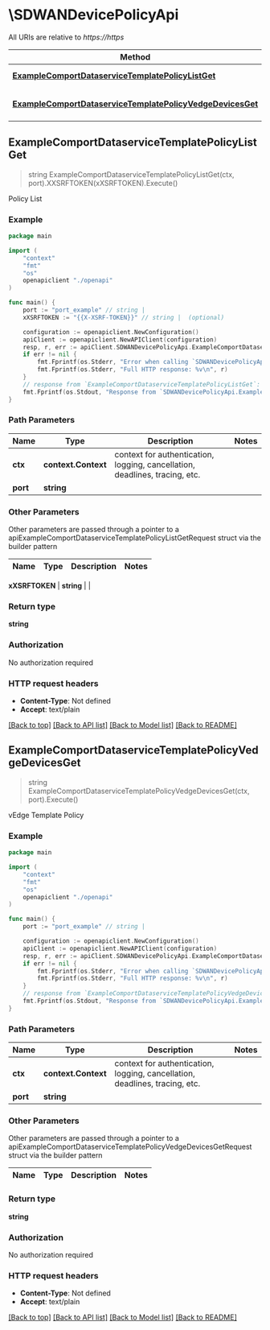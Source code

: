 # \SDWANDevicePolicyApi

All URIs are relative to *https://https*

Method | HTTP request | Description
------------- | ------------- | -------------
[**ExampleComportDataserviceTemplatePolicyListGet**](SDWANDevicePolicyApi.md#ExampleComportDataserviceTemplatePolicyListGet) | **Get** //example.com:{port}/dataservice/template/policy/list | Policy List
[**ExampleComportDataserviceTemplatePolicyVedgeDevicesGet**](SDWANDevicePolicyApi.md#ExampleComportDataserviceTemplatePolicyVedgeDevicesGet) | **Get** //example.com:{port}/dataservice/template/policy/vedge/devices | vEdge Template Policy



## ExampleComportDataserviceTemplatePolicyListGet

> string ExampleComportDataserviceTemplatePolicyListGet(ctx, port).XXSRFTOKEN(xXSRFTOKEN).Execute()

Policy List

### Example

```go
package main

import (
    "context"
    "fmt"
    "os"
    openapiclient "./openapi"
)

func main() {
    port := "port_example" // string | 
    xXSRFTOKEN := "{{X-XSRF-TOKEN}}" // string |  (optional)

    configuration := openapiclient.NewConfiguration()
    apiClient := openapiclient.NewAPIClient(configuration)
    resp, r, err := apiClient.SDWANDevicePolicyApi.ExampleComportDataserviceTemplatePolicyListGet(context.Background(), port).XXSRFTOKEN(xXSRFTOKEN).Execute()
    if err != nil {
        fmt.Fprintf(os.Stderr, "Error when calling `SDWANDevicePolicyApi.ExampleComportDataserviceTemplatePolicyListGet``: %v\n", err)
        fmt.Fprintf(os.Stderr, "Full HTTP response: %v\n", r)
    }
    // response from `ExampleComportDataserviceTemplatePolicyListGet`: string
    fmt.Fprintf(os.Stdout, "Response from `SDWANDevicePolicyApi.ExampleComportDataserviceTemplatePolicyListGet`: %v\n", resp)
}
```

### Path Parameters


Name | Type | Description  | Notes
------------- | ------------- | ------------- | -------------
**ctx** | **context.Context** | context for authentication, logging, cancellation, deadlines, tracing, etc.
**port** | **string** |  | 

### Other Parameters

Other parameters are passed through a pointer to a apiExampleComportDataserviceTemplatePolicyListGetRequest struct via the builder pattern


Name | Type | Description  | Notes
------------- | ------------- | ------------- | -------------

 **xXSRFTOKEN** | **string** |  | 

### Return type

**string**

### Authorization

No authorization required

### HTTP request headers

- **Content-Type**: Not defined
- **Accept**: text/plain

[[Back to top]](#) [[Back to API list]](../README.md#documentation-for-api-endpoints)
[[Back to Model list]](../README.md#documentation-for-models)
[[Back to README]](../README.md)


## ExampleComportDataserviceTemplatePolicyVedgeDevicesGet

> string ExampleComportDataserviceTemplatePolicyVedgeDevicesGet(ctx, port).Execute()

vEdge Template Policy

### Example

```go
package main

import (
    "context"
    "fmt"
    "os"
    openapiclient "./openapi"
)

func main() {
    port := "port_example" // string | 

    configuration := openapiclient.NewConfiguration()
    apiClient := openapiclient.NewAPIClient(configuration)
    resp, r, err := apiClient.SDWANDevicePolicyApi.ExampleComportDataserviceTemplatePolicyVedgeDevicesGet(context.Background(), port).Execute()
    if err != nil {
        fmt.Fprintf(os.Stderr, "Error when calling `SDWANDevicePolicyApi.ExampleComportDataserviceTemplatePolicyVedgeDevicesGet``: %v\n", err)
        fmt.Fprintf(os.Stderr, "Full HTTP response: %v\n", r)
    }
    // response from `ExampleComportDataserviceTemplatePolicyVedgeDevicesGet`: string
    fmt.Fprintf(os.Stdout, "Response from `SDWANDevicePolicyApi.ExampleComportDataserviceTemplatePolicyVedgeDevicesGet`: %v\n", resp)
}
```

### Path Parameters


Name | Type | Description  | Notes
------------- | ------------- | ------------- | -------------
**ctx** | **context.Context** | context for authentication, logging, cancellation, deadlines, tracing, etc.
**port** | **string** |  | 

### Other Parameters

Other parameters are passed through a pointer to a apiExampleComportDataserviceTemplatePolicyVedgeDevicesGetRequest struct via the builder pattern


Name | Type | Description  | Notes
------------- | ------------- | ------------- | -------------


### Return type

**string**

### Authorization

No authorization required

### HTTP request headers

- **Content-Type**: Not defined
- **Accept**: text/plain

[[Back to top]](#) [[Back to API list]](../README.md#documentation-for-api-endpoints)
[[Back to Model list]](../README.md#documentation-for-models)
[[Back to README]](../README.md)


